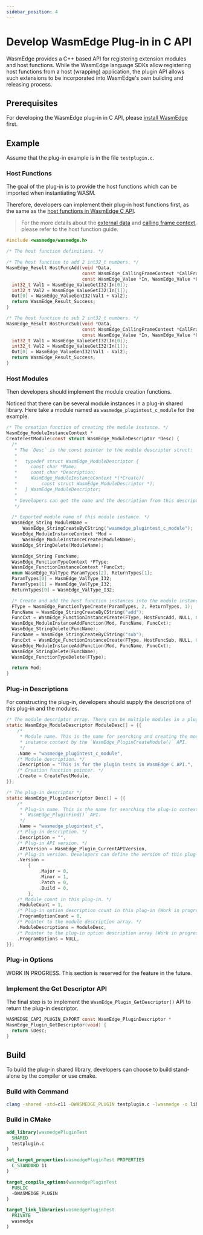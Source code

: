 ```yaml
---
sidebar_position: 4
---
```


# Develop WasmEdge Plug-in in C API

WasmEdge provides a C++ based API for registering extension modules and host functions. While the WasmEdge language SDKs allow registering host functions from a host (wrapping) application, the plugin API allows such extensions to be incorporated into WasmEdge's own building and releasing process.

## Prerequisites

For developing the WasmEdge plug-in in C API, please [install WasmEdge](/develop/build-and-run/install.md) first.

## Example

Assume that the plug-in example is in the file `testplugin.c`.

### Host Functions

The goal of the plug-in is to provide the host functions which can be imported when instantiating WASM.

Therefore, developers can implement their plug-in host functions first, as the same as the [host functions in WasmEdge C API](/embed/c/reference/0.12.0.md#host-functions).

> For the more details about the [external data](/embed/c/host_function.md#host-data) and [calling frame context](/embed/c/host_function.md#calling-frame-context), please refer to the host function guide.

```c
#include <wasmedge/wasmedge.h>

/* The host function definitions. */

/* The host function to add 2 int32_t numbers. */
WasmEdge_Result HostFuncAdd(void *Data,
                            const WasmEdge_CallingFrameContext *CallFrameCxt,
                            const WasmEdge_Value *In, WasmEdge_Value *Out) {
  int32_t Val1 = WasmEdge_ValueGetI32(In[0]);
  int32_t Val2 = WasmEdge_ValueGetI32(In[1]);
  Out[0] = WasmEdge_ValueGenI32(Val1 + Val2);
  return WasmEdge_Result_Success;
}

/* The host function to sub 2 int32_t numbers. */
WasmEdge_Result HostFuncSub(void *Data,
                            const WasmEdge_CallingFrameContext *CallFrameCxt,
                            const WasmEdge_Value *In, WasmEdge_Value *Out) {
  int32_t Val1 = WasmEdge_ValueGetI32(In[0]);
  int32_t Val2 = WasmEdge_ValueGetI32(In[1]);
  Out[0] = WasmEdge_ValueGenI32(Val1 - Val2);
  return WasmEdge_Result_Success;
}
```

### Host Modules

Then developers should implement the module creation functions.

Noticed that there can be several module instances in a plug-in shared library. Here take a module named as `wasmedge_plugintest_c_module` for the example.

```c
/* The creation function of creating the module instance. */
WasmEdge_ModuleInstanceContext *
CreateTestModule(const struct WasmEdge_ModuleDescriptor *Desc) {
  /*
   * The `Desc` is the const pointer to the module descriptor struct:
   *
   *   typedef struct WasmEdge_ModuleDescriptor {
   *     const char *Name;
   *     const char *Description;
   *     WasmEdge_ModuleInstanceContext *(*Create)(
   *         const struct WasmEdge_ModuleDescriptor *);
   *   } WasmEdge_ModuleDescriptor;
   *
   * Developers can get the name and the description from this descriptor.
   */

  /* Exported module name of this module instance. */
  WasmEdge_String ModuleName =
      WasmEdge_StringCreateByCString("wasmedge_plugintest_c_module");
  WasmEdge_ModuleInstanceContext *Mod =
      WasmEdge_ModuleInstanceCreate(ModuleName);
  WasmEdge_StringDelete(ModuleName);

  WasmEdge_String FuncName;
  WasmEdge_FunctionTypeContext *FType;
  WasmEdge_FunctionInstanceContext *FuncCxt;
  enum WasmEdge_ValType ParamTypes[2], ReturnTypes[1];
  ParamTypes[0] = WasmEdge_ValType_I32;
  ParamTypes[1] = WasmEdge_ValType_I32;
  ReturnTypes[0] = WasmEdge_ValType_I32;

  /* Create and add the host function instances into the module instance. */
  FType = WasmEdge_FunctionTypeCreate(ParamTypes, 2, ReturnTypes, 1);
  FuncName = WasmEdge_StringCreateByCString("add");
  FuncCxt = WasmEdge_FunctionInstanceCreate(FType, HostFuncAdd, NULL, 0);
  WasmEdge_ModuleInstanceAddFunction(Mod, FuncName, FuncCxt);
  WasmEdge_StringDelete(FuncName);
  FuncName = WasmEdge_StringCreateByCString("sub");
  FuncCxt = WasmEdge_FunctionInstanceCreate(FType, HostFuncSub, NULL, 0);
  WasmEdge_ModuleInstanceAddFunction(Mod, FuncName, FuncCxt);
  WasmEdge_StringDelete(FuncName);
  WasmEdge_FunctionTypeDelete(FType);

  return Mod;
}
```

### Plug-in Descriptions

For constructing the plug-in, developers should supply the descriptions of this plug-in and the modules.

```c
/* The module descriptor array. There can be multiple modules in a plug-in. */
static WasmEdge_ModuleDescriptor ModuleDesc[] = {{
    /*
     * Module name. This is the name for searching and creating the module
     * instance context by the `WasmEdge_PluginCreateModule()` API.
     */
    .Name = "wasmedge_plugintest_c_module",
    /* Module description. */
    .Description = "This is for the plugin tests in WasmEdge C API.",
    /* Creation function pointer. */
    .Create = CreateTestModule,
}};

/* The plug-in descriptor */
static WasmEdge_PluginDescriptor Desc[] = {{
    /*
     * Plug-in name. This is the name for searching the plug-in context by the
     * `WasmEdge_PluginFind()` API.
     */
    .Name = "wasmedge_plugintest_c",
    /* Plug-in description. */
    .Description = "",
    /* Plug-in API version. */
    .APIVersion = WasmEdge_Plugin_CurrentAPIVersion,
    /* Plug-in version. Developers can define the version of this plug-in. */
    .Version =
        {
            .Major = 0,
            .Minor = 1,
            .Patch = 0,
            .Build = 0,
        },
    /* Module count in this plug-in. */
    .ModuleCount = 1,
    /* Plug-in option description count in this plug-in (Work in progress). */
    .ProgramOptionCount = 0,
    /* Pointer to the module description array. */
    .ModuleDescriptions = ModuleDesc,
    /* Pointer to the plug-in option description array (Work in progress). */
    .ProgramOptions = NULL,
}};
```

### Plug-in Options

WORK IN PROGRESS. This section is reserved for the feature in the future.

### Implement the Get Descriptor API

The final step is to implement the `WasmEdge_Plugin_GetDescriptor()` API to return the plug-in descriptor.

```c
WASMEDGE_CAPI_PLUGIN_EXPORT const WasmEdge_PluginDescriptor *
WasmEdge_Plugin_GetDescriptor(void) {
  return &Desc;
}
```

## Build

To build the plug-in shared library, developers can choose to build stand-alone by the compiler or use cmake.

### Build with Command

```bash
clang -shared -std=c11 -DWASMEDGE_PLUGIN testplugin.c -lwasmedge -o libwasmedgePluginTest.so
```

### Build in CMake

```cmake
add_library(wasmedgePluginTest
  SHARED
  testplugin.c
)

set_target_properties(wasmedgePluginTest PROPERTIES
  C_STANDARD 11
)

target_compile_options(wasmedgePluginTest
  PUBLIC
  -DWASMEDGE_PLUGIN
)

target_link_libraries(wasmedgePluginTest
  PRIVATE
  wasmedge
)
```
